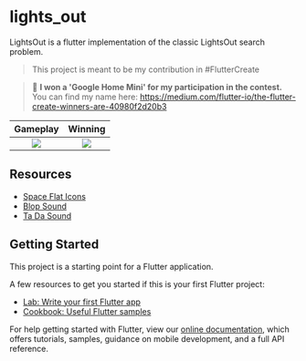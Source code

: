 # lights_out

LightsOut is a flutter implementation of the classic LightsOut search problem.
> This project is meant to be my contribution in #FlutterCreate


> 🎉 **I won a 'Google Home Mini' for my participation in the contest.** You can find my name here: https://medium.com/flutter-io/the-flutter-create-winners-are-40980f2d20b3

Gameplay             |  Winning
:-------------------------:|:-------------------------:
![](./pics/Screenshot1.png)  |  ![](./pics/Screenshot2.png)


## Resources
- [Space Flat Icons](https://www.flaticon.com/packs/space-3)
- [Blop Sound](http://soundbible.com/2067-Blop.html)
- [Ta Da Sound](http://soundbible.com/1003-Ta-Da.html)
## Getting Started

This project is a starting point for a Flutter application.

A few resources to get you started if this is your first Flutter project:

- [Lab: Write your first Flutter app](https://flutter.io/docs/get-started/codelab)
- [Cookbook: Useful Flutter samples](https://flutter.io/docs/cookbook)

For help getting started with Flutter, view our 
[online documentation](https://flutter.io/docs), which offers tutorials, 
samples, guidance on mobile development, and a full API reference.
